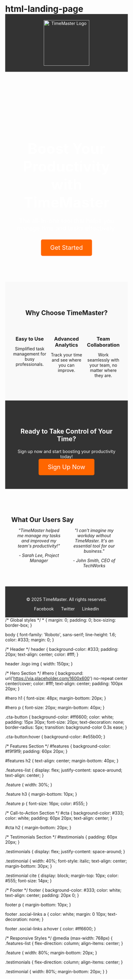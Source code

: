 # html-landing-page
<!DOCTYPE html>
<html lang="en">
<head>
  <meta charset="UTF-8">
  <meta name="viewport" content="width=device-width, initial-scale=1.0">
  <meta name="description" content="TimeMaster - A time management tool to help you boost productivity">
  <title>TimeMaster - Boost Your Productivity</title>
  <link href="https://fonts.googleapis.com/css2?family=Roboto:wght@400;500;700&display=swap" rel="stylesheet">
  <style>
    * {
      margin: 0;
      padding: 0;
      box-sizing: border-box;
    }

    body {
      font-family: 'Roboto', sans-serif;
      line-height: 1.6;
      color: #333;
      margin: 0;
    }

    /* Header */
    header {
      background-color: #333;
      padding: 20px;
      text-align: center;
      color: #fff;
    }

    header .logo img {
      width: 150px;
    }

    /* Hero Section */
    #hero {
      background: url('https://via.placeholder.com/1600x600') no-repeat center center/cover;
      color: #fff;
      text-align: center;
      padding: 100px 20px;
    }

    #hero h1 {
      font-size: 48px;
      margin-bottom: 20px;
    }

    #hero p {
      font-size: 20px;
      margin-bottom: 40px;
    }

    .cta-button {
      background-color: #ff6600;
      color: white;
      padding: 15px 30px;
      font-size: 20px;
      text-decoration: none;
      border-radius: 5px;
    }

    /* Features Section */
    #features {
      background-color: #f9f9f9;
      padding: 60px 20px;
    }

    #features h2 {
      text-align: center;
      margin-bottom: 40px;
    }

    .features-list {
      display: flex;
      justify-content: space-around;
      text-align: center;
    }

    .feature {
      width: 30%;
    }

    .feature h3 {
      margin-bottom: 10px;
    }

    /* CTA Section */
    #cta {
      background-color: #333;
      color: white;
      padding: 60px 20px;
      text-align: center;
    }

    #cta h2 {
      margin-bottom: 20px;
    }

    /* Testimonials Section */
    #testimonials {
      padding: 60px 20px;
    }

    .testimonials {
      display: flex;
      justify-content: space-around;
    }

    .testimonial {
      width: 40%;
      font-style: italic;
      text-align: center;
    }

    /* Footer */
    footer {
      background-color: #333;
      color: white;
      text-align: center;
      padding: 20px 0;
    }

    footer .social-links a {
      color: white;
      margin: 0 10px;
      text-decoration: none;
    }

    footer .social-links a:hover {
      color: #ff6600;
    }

    /* Responsive */
    @media (max-width: 768px) {
      .features-list {
        flex-direction: column;
        align-items: center;
      }

      .feature {
        width: 80%;
        margin-bottom: 20px;
      }

      .testimonials {
        flex-direction: column;
        align-items: center;
      }

      .testimonial {
        width: 80%;
        margin-bottom: 20px;
      }
    }
  </style>
</head>
<body>

  <!-- Header -->
  <header>
    <div class="logo">
      <img src="https://via.placeholder.com/150x50" alt="TimeMaster Logo">
    </div>
  </header>

  <!-- Hero Section -->
  <section id="hero">
    <div>
      <h1>Boost Your Productivity with TimeMaster</h1>
      <p>The all-in-one tool that helps you manage time and tasks effectively.</p>
      <a href="#cta" class="cta-button">Get Started</a>
    </div>
  </section>

  <!-- Features Section -->
  <section id="features">
    <h2>Why Choose TimeMaster?</h2>
    <div class="features-list">
      <div class="feature">
        <h3>Easy to Use</h3>
        <p>Simplified task management for busy professionals.</p>
      </div>
      <div class="feature">
        <h3>Advanced Analytics</h3>
        <p>Track your time and see where you can improve.</p>
      </div>
      <div class="feature">
        <h3>Team Collaboration</h3>
        <p>Work seamlessly with your team, no matter where they are.</p>
      </div>
    </div>
  </section>

  <!-- Call-to-Action Section -->
  <section id="cta">
    <h2>Ready to Take Control of Your Time?</h2>
    <p>Sign up now and start boosting your productivity today!</p>
    <a href="#signup" class="cta-button">Sign Up Now</a>
  </section>

  <!-- Testimonials Section -->
  <section id="testimonials">
    <h2>What Our Users Say</h2>
    <div class="testimonials">
      <div class="testimonial">
        <p>"TimeMaster helped me manage my tasks and improved my team's productivity!"</p>
        <cite>- Sarah Lee, Project Manager</cite>
      </div>
      <div class="testimonial">
        <p>"I can't imagine my workday without TimeMaster. It's an essential tool for our business."</p>
        <cite>- John Smith, CEO of TechWorks</cite>
      </div>
    </div>
  </section>

  <!-- Footer -->
  <footer>
    <p>&copy; 2025 TimeMaster. All rights reserved.</p>
    <div class="social-links">
      <a href="https://facebook.com" target="_blank">Facebook</a>
      <a href="https://twitter.com" target="_blank">Twitter</a>
      <a href="https://linkedin.com" target="_blank">LinkedIn</a>
    </div>
  </footer>

</body>
</html>
/* Global styles */
* {
  margin: 0;
  padding: 0;
  box-sizing: border-box;
}

body {
  font-family: 'Roboto', sans-serif;
  line-height: 1.6;
  color: #333;
  margin: 0;
}

/* Header */
header {
  background-color: #333;
  padding: 20px;
  text-align: center;
  color: #fff;
}

header .logo img {
  width: 150px;
}

/* Hero Section */
#hero {
  background: url('https://via.placeholder.com/1600x600') no-repeat center center/cover;
  color: #fff;
  text-align: center;
  padding: 100px 20px;
}

#hero h1 {
  font-size: 48px;
  margin-bottom: 20px;
}

#hero p {
  font-size: 20px;
  margin-bottom: 40px;
}

.cta-button {
  background-color: #ff6600;
  color: white;
  padding: 15px 30px;
  font-size: 20px;
  text-decoration: none;
  border-radius: 5px;
  transition: background-color 0.3s ease;
}

.cta-button:hover {
  background-color: #e55b00;
}

/* Features Section */
#features {
  background-color: #f9f9f9;
  padding: 60px 20px;
}

#features h2 {
  text-align: center;
  margin-bottom: 40px;
}

.features-list {
  display: flex;
  justify-content: space-around;
  text-align: center;
}

.feature {
  width: 30%;
}

.feature h3 {
  margin-bottom: 10px;
}

.feature p {
  font-size: 16px;
  color: #555;
}

/* Call-to-Action Section */
#cta {
  background-color: #333;
  color: white;
  padding: 60px 20px;
  text-align: center;
}

#cta h2 {
  margin-bottom: 20px;
}

/* Testimonials Section */
#testimonials {
  padding: 60px 20px;
}

.testimonials {
  display: flex;
  justify-content: space-around;
}

.testimonial {
  width: 40%;
  font-style: italic;
  text-align: center;
  margin-bottom: 30px;
}

.testimonial cite {
  display: block;
  margin-top: 10px;
  color: #555;
  font-size: 14px;
}

/* Footer */
footer {
  background-color: #333;
  color: white;
  text-align: center;
  padding: 20px 0;
}

footer p {
  margin-bottom: 10px;
}

footer .social-links a {
  color: white;
  margin: 0 10px;
  text-decoration: none;
}

footer .social-links a:hover {
  color: #ff6600;
}

/* Responsive Styles */
@media (max-width: 768px) {
  .features-list {
    flex-direction: column;
    align-items: center;
  }

  .feature {
    width: 80%;
    margin-bottom: 20px;
  }

  .testimonials {
    flex-direction: column;
    align-items: center;
  }

  .testimonial {
    width: 80%;
    margin-bottom: 20px;
  }
}
